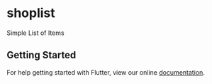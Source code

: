 # shoplist

Simple List of Items

## Getting Started

For help getting started with Flutter, view our online
[documentation](https://flutter.io/).
